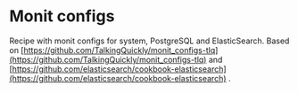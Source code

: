 # Monit configs

Recipe with monit configs for system, PostgreSQL and ElasticSearch. Based on [https://github.com/TalkingQuickly/monit_configs-tlq](https://github.com/TalkingQuickly/monit_configs-tlq) and [https://github.com/elasticsearch/cookbook-elasticsearch](https://github.com/elasticsearch/cookbook-elasticsearch) .